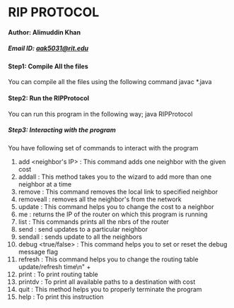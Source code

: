 # RIP PROTOCOL
#### Author: Alimuddin Khan
##### Email ID: aak5031@rit.edu

#### Step1: Compile All the files
 You can compile all the files using the following command
 javac *.java
 
#### Step2: Run the RIPProtocol
 You can run this program in the following way;
 java RIPProtocol 

##### Step3: Interacting with the program 
You have following set of commands to interact with the program

1. add <neighbor's IP> <cost> :  This command adds one neighbor with the given cost
2. addall : This method takes you to the wizard to add more than one neighbor at a time
3. remove <IP-of-nbr> : This command removes the local link to specified neighbor
4. removeall : removes all the neighbor's from the network
5. update <nbrs-IP> <updated-cost> : This command helps you to change the cost to a neighbor
6. me :  returns the IP of the router on which this program is running
7. list : This commands prints all the nbrs of the router
8. send <nbr> :  send updates to a particular neighbor
9. sendall : sends update to all the neighbors
10. debug <true/false> : This command helps you to set or reset the debug message flag                        
11. refresh <time-in-milli-seconds> : This command helps you to change the routing table update/refresh time\n" +
12. print : To print routing table
13. printdv : To print all available paths to a destination with cost
14. quit : This method helps you to properly terminate the program
15. help : To print this instruction

















